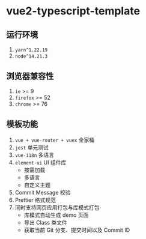 # vue2-typescript-template

## 运行环境

1. `yarn^1.22.19`
2. `node^14.21.3`

## 浏览器兼容性

1. `ie` >= 9
2. `firefox` >= 52
3. `chrome` >= 76

## 模板功能

1. `vue + vue-router + vuex` 全家桶
2. `jest` 单元测试
3. `vue-i18n` 多语言
4. `element-ui` UI 组件库
    - 按需加载
    - 多语言
    - 自定义主题
5. Commit Message 校验
6. Prettier 格式规范
7. 同时支持网页应用打包与库模式打包
    - 库模式自动生成 demo 页面
    - 导出 Class 类文件
    - 获取当前 Git 分支、提交时间以及 Commit ID
